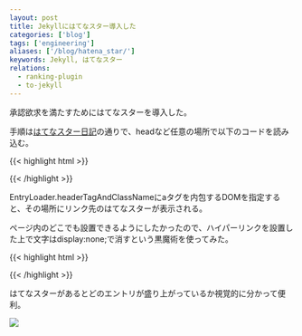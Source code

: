 ```yaml
---
layout: post
title: Jekyllにはてなスター導入した
categories: ['blog']
tags: ['engineering']
aliases: ['/blog/hatena_star/']
keywords: Jekyll, はてなスター
relations:
  - ranking-plugin
  - to-jekyll
---
```


承認欲求を満たすためにはてなスターを導入した。

<div class="hatena-star"><a href="{{ site.fullurl }}{{ page.url}}" style="display:none;">hatena</a></div>

手順は[はてなスター日記](http://d.hatena.ne.jp/hatenastar/20070707)の通りで、headなど任意の場所で以下のコードを読み込む。

{{< highlight html >}}
<script type="text/javascript" src="http://s.hatena.ne.jp/js/HatenaStar.js"></script>
<script type="text/javascript">
    Hatena.Star.Token = 'YOUR_TOKEN';
    Hatena.Star.EntryLoader.headerTagAndClassName = ['div','hatena-star'];
</script>
{{< /highlight >}}

EntryLoader.headerTagAndClassNameにaタグを内包するDOMを指定すると、その場所にリンク先のはてなスターが表示される。

ページ内のどこでも設置できるようにしたかったので、ハイパーリンクを設置した上で文字はdisplay:none;で消すという黒魔術を使ってみた。

{{< highlight html >}}
<div class="hatena-star">
    <a href="PAGE_URL" style="display:none;">hatena</a>
</div>
{{< /highlight >}}

はてなスターがあるとどのエントリが盛り上がっているか視覚的に分かって便利。

<img src="/img/blog_ss_hatena_star.png" class="image-on-frame" />
